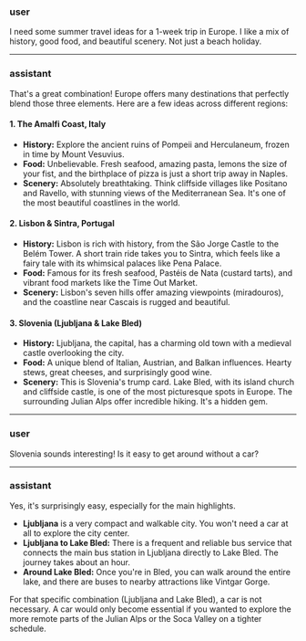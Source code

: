 ### user

I need some summer travel ideas for a 1-week trip in Europe. I like a mix of history, good food, and beautiful scenery. Not just a beach holiday.

---

### assistant

That's a great combination! Europe offers many destinations that perfectly blend those three elements. Here are a few ideas across different regions:

#### 1. The Amalfi Coast, Italy

- **History:** Explore the ancient ruins of Pompeii and Herculaneum, frozen in time by Mount Vesuvius.
- **Food:** Unbelievable. Fresh seafood, amazing pasta, lemons the size of your fist, and the birthplace of pizza is just a short trip away in Naples.
- **Scenery:** Absolutely breathtaking. Think cliffside villages like Positano and Ravello, with stunning views of the Mediterranean Sea. It's one of the most beautiful coastlines in the world.

#### 2. Lisbon & Sintra, Portugal

- **History:** Lisbon is rich with history, from the São Jorge Castle to the Belém Tower. A short train ride takes you to Sintra, which feels like a fairy tale with its whimsical palaces like Pena Palace.
- **Food:** Famous for its fresh seafood, Pastéis de Nata (custard tarts), and vibrant food markets like the Time Out Market.
- **Scenery:** Lisbon's seven hills offer amazing viewpoints (miradouros), and the coastline near Cascais is rugged and beautiful.

#### 3. Slovenia (Ljubljana & Lake Bled)

- **History:** Ljubljana, the capital, has a charming old town with a medieval castle overlooking the city.
- **Food:** A unique blend of Italian, Austrian, and Balkan influences. Hearty stews, great cheeses, and surprisingly good wine.
- **Scenery:** This is Slovenia's trump card. Lake Bled, with its island church and cliffside castle, is one of the most picturesque spots in Europe. The surrounding Julian Alps offer incredible hiking. It's a hidden gem.

---

### user

Slovenia sounds interesting! Is it easy to get around without a car?

---

### assistant

Yes, it's surprisingly easy, especially for the main highlights.

- **Ljubljana** is a very compact and walkable city. You won't need a car at all to explore the city center.
- **Ljubljana to Lake Bled:** There is a frequent and reliable bus service that connects the main bus station in Ljubljana directly to Lake Bled. The journey takes about an hour.
- **Around Lake Bled:** Once you're in Bled, you can walk around the entire lake, and there are buses to nearby attractions like Vintgar Gorge.

For that specific combination (Ljubljana and Lake Bled), a car is not necessary. A car would only become essential if you wanted to explore the more remote parts of the Julian Alps or the Soca Valley on a tighter schedule.
